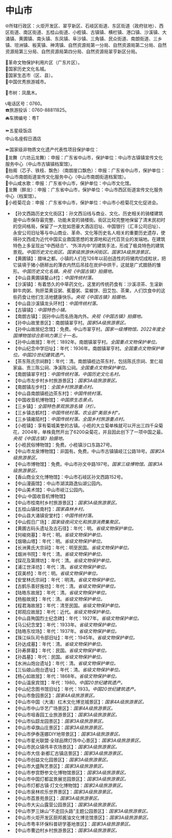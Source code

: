  
# 中山市  
🌐所辖行政区：火炬开发区、翠亨新区、石岐区街道、东区街道（政府驻地）、西区街道、南区街道、五桂山街道、小榄镇、古镇镇、横栏镇、港口镇、沙溪镇、大涌镇、黄圃镇、南头镇、东凤镇、阜沙镇、三角镇、民众街道、南朗街道、三乡镇、坦洲镇、板芙镇、神湾镇、自然资源局第一分局、自然资源局第二分局、自然资源局第三分局、自然资源局第四分局、自然资源局翠亨新区分局。  
  
🚩革命文物保护利用片区（广东片区）。  
🚩国家历史文化名城。  
🚩国家生态市（区、县）。  
🏅中国优秀旅游城市。
  
🌳市树：凤凰木。  
  
📞电话区号：0760。  
☎️旅游投诉：0760-88811825。  
🚘车牌编号：粤T  
  
⏩五星级饭店  
中山名座假日酒店  
  
⏩国家级非物质文化遗产代表性项目保护单位：  
🔸龙舞（六坊云龙舞）：申报：广东省中山市，保护单位：中山市古镇镇宣传文化服务中心（中山市古镇镇档案馆）。  
🔸抬阁（芯子、铁枝、飘色）（南朗崖口飘色）：申报：广东省中山市，保护单位：中山市南朗街道宣传文化服务中心（中山市南朗街道档案馆）。  
🔸中山咸水歌：申报：广东省中山市，保护单位：中山市文化馆。  
🔸龙舞（醉龙）：申报：广东省中山市，保护单位：中山市西区街道宣传文化服务中心（档案馆）。  
🔸小榄菊花会：申报：广东省中山市，保护单位：中山市小榄菊花文化促进会。  
  
* 【孙文西路历史文化街区】：孙文西沿线与商业、文化、历史相关的骑楼建筑是中山市保存最完整、功能未变的骑楼街。街区比较完整地保留了清末民初时的空间格局，保留了一大批如思豪大酒店旧址、中国银行（汇丰公司旧址）、永安公司旧址等与中山商业、革命、文化等历史名人相关的重要历史遗存，使得孙文西成为近代中国实业救国思想的发源地和近代百货业的发端地。在建筑特色上多呈现出“中西结合”、“外洋内中”的建筑手法，形成了极具特色的建筑景观。*中国历史文化街区。国家级旅游休闲街区。国家3A级旅游景区。*  
* 【黄圃镇】：腊味之都。小镇的人们在126年以前创造性的将猪肉切成粒状，把它装填于猪小肠掰出的薄衣内然后吊挂在炭炉中烘干，这就是广式腊肠的雏形。*中国历史文化名镇。央视《中国古镇》拍摄地。*  
* 【中山县黄圃镇鳌山村】：*中国传统村落。*  
* 【沙溪镇】：有着悠久的中草药文化，这里的传统药食有：沙溪凉茶、生滚新鲜牛肉粥、狗肝菜黄豆粥、蕉蕾粥、栾樨饼、田艾包、茶果，人们饮食中的这些药食让他们生活地健康快乐。*央视《中国古镇》拍摄地。*  
* 【中山县沙溪镇龙头环村】：*中国传统村落。*  
* 【古镇镇】：*中国特色小镇。*  
* 【南朗古镇】：因孙中山而名扬海内外。*央视《中国古镇》拍摄地。*  
* 【孙中山故里景区】：南朗镇翠亨村。*国家5A级旅游景区。*  
* 【孙中山故居纪念馆】：免费。中山市翠亨村。*国家一级博物馆。2022年度全国博物馆综合影响力第三十一名。*  
* 【孙中山故居】：年代：1892年。南朗镇翠亨村。*全国重点文物保护单位。*  
* 【中山纪念中学旧址】：年代：1936年。南朗镇翠亨村。*全国重点文物保护单位。中国20世纪建筑遗产。*  
* 【茶东陈氏宗祠群】：年代：清。南朗镇榄边茶东村，包括陈氏宗祠、里仁祖家庙、贡三陈公祠、净溪陈公祠。*全国重点文物保护单位。*  
* 【南朗镇翠亨村】：*中国传统村落。中国历史文化名村。*  
* 【中山市左步村乡村旅游景区】：*国家3A级旅游景区。*  
* 【南朗镇左步村】：*全国乡村旅游重点村。*  
* 【中山县南朗镇榄边茶东村】：*中国传统村落。*  
* 【中国收音机博物馆】：*中国原生态景点。*  
* 【三乡镇】：*全国特色景观旅游名镇（村）。*  
* 【三乡镇古鹤村】：*中国传统村落。农业部“美丽乡村”。*  
* 【三乡镇雍陌村】：*中国传统村落。全国乡村旅游重点村。*  
* 【小榄镇】：享有菊城美誉的古镇。小榄的大立菊单株就可以开出三四千朵菊花，2004年，单株竟然开出了6200朵菊花，并且因此创下了一项中国之最。*央视《中国古镇》拍摄地。*  
* 【小榄民俗博物馆】：免费。小榄镇沙口东路27号。  
* 【中山市龙泉博物馆】：非国有。免费。中山市古镇镇岐江公路18号。*国家2A级旅游景区。*  
* 【中山市博物馆】：免费。中山市孙文中路197号。*国家三级博物馆。国家3A级旅游景区。*  
* 【香山商业文化博物馆】：中山市石岐区孙文西路152号。  
* 【中山漫画馆】：中山市湖滨路逸仙湖公园内。  
* 【中山美术馆】：中山市岐江公园内。  
* 【中山·中国收音机博物馆】  
* 【中山市桂南村乡村旅游景区】：*国家3A级旅游景区。*  
* 【五桂山镇桂南村】：*国家森林乡村。*  
* 【中山县大涌镇安堂村】：*中国传统村落。*  
* 【中山假日广场】：*国家级夜间文化和旅游消费集聚区。*  
* 【黄圃古码头遗址及古石径】：年代：明。*省级文物保护单位。*  
* 【何峻岗墓】：年代：明。*省级文物保护单位。*  
* 【烟墩山塔】：年代：明。*省级文物保护单位。*  
* 【长洲黄氏大宗祠】：年代：明至民国。*省级文物保护单位。*  
* 【烟洲书院】：年代：清。*省级文物保护单位。*  
* 【探花及第牌坊】：年代：清。*省级文物保护单位。*  
* 【浦江世泽坊】：年代：清。*省级文物保护单位。*  
* 【双美桥】：年代：明。*省级文物保护单位。*  
* 【安堂林氏宗祠】：年代：明清。*省级文物保护单位。*  
* 【古鹤乐善好施坊】：年代：清。*省级文物保护单位。*  
* 【陆皓东故居】：年代：清。*省级文物保护单位。*  
* 【杨殷故居】：年代：清。*省级文物保护单位。*  
* 【程君海故居】：年代：清至民国。*省级文物保护单位。*  
* 【郑观应故居】：年代：近代。*省级文物保护单位。*  
* 【中山县殉国烈士纪念碑】：年代：1927年。*省级文物保护单位。*  
* 【马公纪念堂】：年代：1933年。*省级文物保护单位。*  
* 【陆皓东坟场】：年代：1937年。*省级文物保护单位。*  
* 【珠江纵队司令部旧址】：年代：1945年。*省级文物保护单位。*  
* 【孙达成墓】：年代：清。*省级文物保护单位。*  
* 【孙寿屏墓】：年代：民国。*省级文物保护单位。*  
* 【孙昌墓】：年代：民国。*省级文物保护单位。*  
* 【水洲山炮台遗址】：年代：清。*省级文物保护单位。*  
* 【三仙娘山炮台遗址】：年代：清。*省级文物保护单位。*  
* 【杨心如故居】：年代：1868年。*省级文物保护单位。*  
* 【中山温泉宾馆】：年代：1980。*中国20世纪建筑遗产。*  
* 【中山纪念图书馆旧址】：年代：1933。*中国20世纪建筑遗产。*  
* 【中山市詹园景区】：*国家4A级旅游景区。*  
* 【中山市中国（大涌）红木文化博览城景区】：*国家4A级旅游景区。*  
* 【中山市中山华艺广场景区】：*国家4A级旅游景区。*  
* 【中山市咀香园工业旅游景区】：*国家3A级旅游景区。*  
* 【中山市仙踪龙园景区】：*国家3A级旅游景区。*  
* 【中山市卓旗山庄景区】：*国家3A级旅游景区。*  
* 【中山市伊泰莲娜DIY地带景区】：*国家3A级旅游景区。*  
* 【中山市星光联盟·全球品牌灯饰中心景区】：*国家3A级旅游景区。*  
* 【中山市民众镇伟丰农场景区】：*国家3A级旅游景区。*  
* 【中山市大信·新都汇古镇店景区】：*国家3A级旅游景区。*  
* 【中山市创益文化园景区】：*国家3A级旅游景区。*  
* 【中山市大盛陶艺景区】：*国家3A级旅游景区。*  
* 【中山市参宫野参文化博物馆景区】：*国家3A级旅游景区。*  
* 【中山市中国灯都盆景展览园景区】：*国家3A级旅游景区。*  
* 【中山市灯都古镇·灯文化博物馆】：*国家2A级旅游景区。*  
* 【中山市泉林欢乐世界景区】：*国家3A级旅游景区。*  
* 【中山市荔景苑景区】：*国家3A级旅游景区。*  
* 【中山市大尖山露营公园景区】：*国家3A级旅游景区。*  
* 【中山市罗三妹山“不走回头路”主题公园景区】：*国家3A级旅游景区。*  
* 【中山市火炬开发区厨邦酱油文化博览馆景区】：*国家3A级旅游景区。*  
* 【中山市粤丰环保科普研学基地景区】：*国家3A级旅游景区。*  
* 【中山市曹边村乡村旅游景区】：*国家3A级旅游景区。*  
